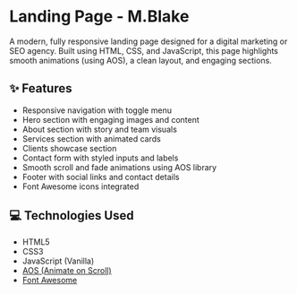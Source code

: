 # Landing Page - M.Blake

A modern, fully responsive landing page designed for a digital marketing or SEO agency. Built using HTML, CSS, and JavaScript, this page highlights smooth animations (using AOS), a clean layout, and engaging sections.

## ✨ Features

- Responsive navigation with toggle menu
- Hero section with engaging images and content
- About section with story and team visuals
- Services section with animated cards
- Clients showcase section
- Contact form with styled inputs and labels
- Smooth scroll and fade animations using AOS library
- Footer with social links and contact details
- Font Awesome icons integrated

## 💻 Technologies Used

- HTML5
- CSS3
- JavaScript (Vanilla)
- [AOS (Animate on Scroll)](https://michalsnik.github.io/aos/)
- [Font Awesome](https://fontawesome.com/)
